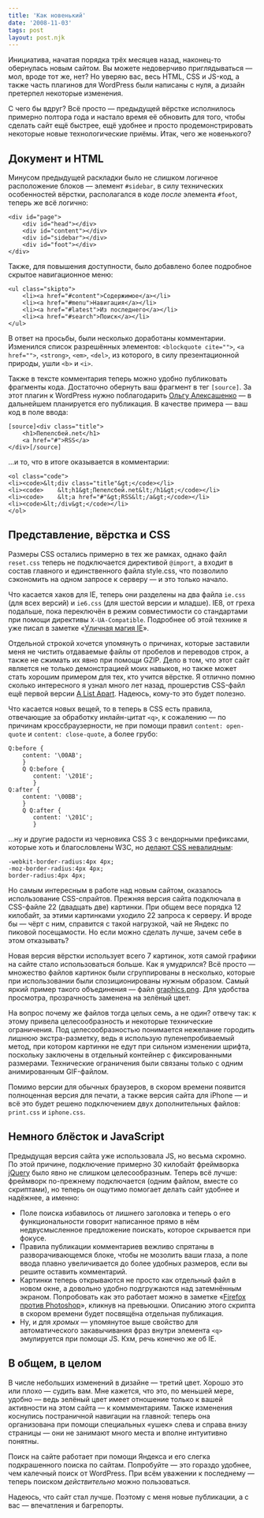 ```yaml
---
title: 'Как новенький'
date: '2008-11-03'
tags: post
layout: post.njk
---
```


Инициатива, начатая порядка трёх месяцев назад, наконец-то обернулась новым сайтом. Вы можете недоверчиво приглядываться — мол, вроде тот же, нет? Но уверяю вас, весь HTML, CSS и JS-код, а также часть плагинов для WordPress были написаны с нуля, а дизайн претерпел некоторые изменения.

С чего бы вдруг? Всё просто — предыдущей вёрстке исполнилось примерно полтора года и настало время её обновить для того, чтобы сделать сайт ещё быстрее, ещё удобнее и просто продемонстрировать некоторые новые технологические приёмы. Итак, чего же новенького?

## Документ и HTML

Минусом предыдущей раскладки было не слишком логичное расположение блоков — элемент `#sidebar`, в силу технических особенностей вёрстки, располагался в коде _после_ элемента `#foot`, теперь же всё логично:

    <div id="page">
        <div id="head"></div>
        <div id="content"></div>
        <div id="sidebar"></div>
        <div id="foot"></div>
    </div>

Также, для повышения доступности, было добавлено более подробное скрытое навигационное меню:

    <ul class="skipto">
        <li><a href="#content">Содержимое</a></li>
        <li><a href="#menu">Навигация</a></li>
        <li><a href="#latest">Из последнего</a></li>
        <li><a href="#search">Поиск</a></li>
    </ul>

В ответ на просьбы, были несколько доработаны комментарии. Изменился список разрешённых элементов: `<blockquote cite="">`, `<a href="">`, `<strong>`, `<em>`, `<del>`, из которого, в силу презентационной природы, ушли `<b>` и `<i>`.

Также в тексте комментария теперь можно удобно публиковать фрагменты кода. Достаточно обернуть ваш фрагмент в тег `[source]`. За этот плагин к WordPress нужно поблагодарить [Ольгу Алексашенко](http://engel-t.moikrug.ru/) — в дальнейшем планируется его публикация. В качестве примера — ваш код в поле ввода:

    [source]<div class="title">
        <h1>Пепелсбей.net</h1>
        <a href="#">RSS</a>
    </div>[/source]

…и то, что в итоге оказывается в комментарии:

    <ol class="code">
    <li><code>&lt;div class="title"&gt;</code></li>
    <li><code>    &lt;h1&gt;Пепелсбей.net&lt;/h1&gt;</code></li>
    <li><code>    &lt;a href="#"&gt;RSS&lt;/a&gt;</code></li>
    <li><code>&lt;/div&gt;</code></li>
    </ol>

## Представление, вёрстка и CSS

Размеры CSS остались примерно в тех же рамках, однако файл `reset.css` теперь не подключается директивой `@import`, а входит в состав главного и единственного файла style.css, что позволило сэкономить на одном запросе к серверу — и это только начало.

Что касается хаков для IE, теперь они разделены на два файла `ie.css` (для всех версий) и `ie6.css` (для шестой версии и младше). IE8, от греха подальше, пока переключён в режим совместимости со стандартами при помощи директивы `X-UA-Compatible`. Подробнее об этой технике я уже писал в заметке «[Уличная магия IE](/2008/09/ie-street-magic/)».

Отдельной строкой хочется упомянуть о причинах, которые заставили меня не чистить отдаваемые файлы от пробелов и переводов строк, а также не сжимать их явно при помощи GZIP. Дело в том, что этот сайт является не только демонстрацией моих навыков, но также может стать хорошим примером для тех, кто учится вёрстке. Я отлично помню сколько интересного я узнал много лет назад, прошерстив CSS-файл ещё первой версии [A List Apart](http://alistapart.com/). Надеюсь, кому-то это будет полезно.

Что касается новых вещей, то в теперь в CSS есть правила, отвечающие за обработку инлайн-цитат `<q>`, к сожалению — по причинам кроссбраузерности, не при помощи правил `content: open-quote` и `content: close-quote`, а более грубо:

    Q:before {
        content: '\00AB';
        }
        Q Q:before {
           content: '\201E';
           }
    Q:after {
        content: '\00BB';
        }
        Q Q:after {
           content: '\201C';
           }

…ну и другие радости из черновика CSS 3 с вендорными префиксами, которые хоть и благословлены W3C, но [делают CSS невалидным](http://jigsaw.w3.org/css-validator/validator?uri=http%3A%2F%2Fpepelsbey.net%2F%3Fp%3D268%26preview%3Dtrue):

    -webkit-border-radius:4px 4px;
    -moz-border-radius:4px 4px;
    border-radius:4px 4px;

Но самым интересным в работе над новым сайтом, оказалось использование CSS-спрайтов. Прежняя версия сайта подключала в CSS-файле 22 (двадцать две) картинки. При общем весе порядка 12 килобайт, за этими картинками уходило 22 запроса к серверу. И вроде бы — чёрт с ним, справится с такой нагрузкой, чай не Яндекс по пиковой посещамости. Но если можно сделать лучше, зачем себе в этом отказывать?

Новая версия вёрстки использует всего 7 картинок, хотя самой графики на сайте стало использоваться больше. Как я умудрился? Всё просто — множество файлов картинок были сгруппированы в несколько, которые при использовании были спозиционированы нужным образом. Самый яркий пример такого объединения — файл [graphics.png](images/graphics.png). Для удобства просмотра, прозрачность заменена на зелёный цвет.

На вопрос почему же файлов тогда целых семь, а не один? отвечу так: к этому привела целесообразность и некоторые технические ограничения. Под целесообразностью понимается нежелание городить лишнюю экстра-разметку, ведь я использую пуленепробиваемый метод, при котором картинки не едут при сильном изменении шрифта, поскольку заключены в отдельный контейнер с фиксированными размерами. Технические ограничения были связаны только с одним анимированным GIF-файлом.

Помимо версии для обычных браузеров, в скором времени появится полноценная версия для печати, а также версия сайта для iPhone — и всё это будет решено подключением двух дополнительных файлов: `print.css` и `iphone.css`.

## Немного блёсток и JavaScript

Предыдущая версия сайта уже использовала JS, но весьма скромно. По этой причине, подключение примерно 30 килобайт фреймворка [jQuery](http://jquery.com/) было явно не слишком целесообразным. Теперь всё лучше: фреймворк по-прежнему подключается (одним файлом, вместе со скриптами), но теперь он ощутимо помогает делать сайт удобнее и надёжнее, а именно:

- Поле поиска избавилось от лишнего заголовка и теперь о его функциональности говорит написанное прямо в нём недвусмысленное предложение поискать, которое скрывается при фокусе.
- Правила публикации комментариев вежливо спрятаны в разворачивающемся блоке, чтобы не мозолить ваши глаза, а поле ввода плавно увеличивается до более удобных размеров, если вы решите оставить комментарий.
- Картинки теперь открываются не просто как отдельный файл в новом окне, а довольно удобно подгружаются над затемнённым экраном. Попробовать как это работает можно в заметке «[Firefox против Photoshop](/2008/10/firefox-vs-photoshop/)», кликнув на превьюшки. Описанию этого скрипта в скором времени будет посвящёна отдельная публикация.
- Ну, и для _хромых_ — упомянутое выше свойство для автоматического закавычивания фраз внутри элемента `<q>` эмулируется при помощи JS. Кхм, речь конечно же об IE.

## В общем, в целом

В числе небольших изменений в дизайне — третий цвет. Хорошо это или плохо — судить вам. Мне кажется, что это, по меньшей мере, удобно — ведь зелёный цвет имеет отношение только к вашей активности на этом сайта — к коммментариям. Также изменения коснулись постраничной навигации на главной: теперь она организована при помощи специальных «ушек» слева и справа внизу страницы — они не занимают много места и вполне интуитивно понятны.

Поиск на сайте работает при помощи Яндекса и его слегка подкрашенного поиска по сайтам. Попробуйте — это гораздо удобнее, чем калечный поиск от WordPress. При всём уважении к последнему — теперь поиском _действительно_ можно пользоваться.

Надеюсь, что сайт стал лучше. Поэтому с меня новые публикации, а с вас — впечатления и багрепорты.
